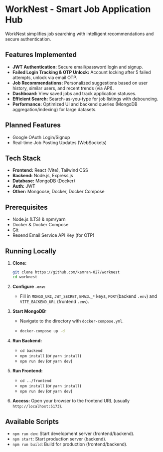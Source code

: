 # WorkNest - Smart Job Application Hub

WorkNest simplifies job searching with intelligent recommendations and secure authentication.

## Features Implemented

- **JWT Authentication:** Secure email/password login and signup.
- **Failed Login Tracking & OTP Unlock:** Account locking after 5 failed attempts, unlock via email OTP.
- **Job Recommendations:** Personalized suggestions based on user history, similar users, and recent trends (via API).
- **Dashboard:** View saved jobs and track application statuses.
- **Efficient Search:** Search-as-you-type for job listings with debouncing.
- **Performance:** Optimized UI and backend queries (MongoDB aggregation/indexing) for large datasets.

## Planned Features

- Google OAuth Login/Signup
- Real-time Job Posting Updates (WebSockets)

## Tech Stack

- **Frontend:** React (Vite), Tailwind CSS
- **Backend:** Node.js, Express.js
- **Database:** MongoDB (Docker)
- **Auth:** JWT
- **Other:** Mongoose, Docker, Docker Compose

## Prerequisites

- Node.js (LTS) & npm/yarn
- Docker & Docker Compose
- Git
- Resend Email Service API Key (for OTP)

## Running Locally

1.  **Clone:**

    ```bash
    git clone https://github.com/kamran-027/worknest
    cd worknest
    ```

2.  **Configure `.env`:**

    - Fill in `MONGO_URI`, `JWT_SECRET`, `EMAIL_*` keys, `PORT`(backend `.env`) and `VITE_BACKEND_URL` (frontend `.env`).

3.  **Start MongoDB:**

    - Navigate to the directory with `docker-compose.yml`.
    - ```bash
      docker-compose up -d
      ```

4.  **Run Backend:**

    - `cd backend`
    - `npm install` (or `yarn install`)
    - `npm run dev` (or `yarn dev`)

5.  **Run Frontend:**

    - `cd ../frontend`
    - `npm install` (or `yarn install`)
    - `npm run dev` (or `yarn dev`)

6.  **Access:** Open your browser to the frontend URL (usually `http://localhost:5173`).

## Available Scripts

- `npm run dev`: Start development server (frontend/backend).
- `npm start`: Start production server (backend).
- `npm run build`: Build for production (frontend/backend).
